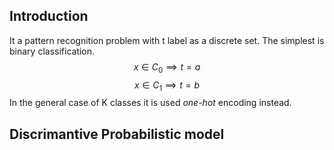 ## Introduction
It a pattern recognition problem with t label as a discrete set. The simplest is binary classification.
$$x\in C_{0}\implies t=a$$
$$x\in C_{1}\implies t=b$$
In the general case of K classes it is used *one-hot* encoding instead. 

## Discrimantive Probabilistic model

